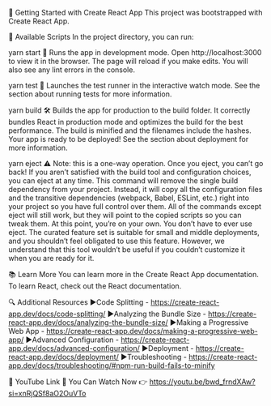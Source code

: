 🌟 Getting Started with Create React App
This project was bootstrapped with Create React App.

📜 Available Scripts
In the project directory, you can run:

yarn start 🚀
Runs the app in development mode.
Open http://localhost:3000 to view it in the browser.
The page will reload if you make edits.
You will also see any lint errors in the console.

yarn test 🧪
Launches the test runner in the interactive watch mode.
See the section about running tests for more information.

yarn build 🛠️
Builds the app for production to the build folder.
It correctly bundles React in production mode and optimizes the build for the best performance.
The build is minified and the filenames include the hashes.
Your app is ready to be deployed!
See the section about deployment for more information.

yarn eject ⚠️
Note: this is a one-way operation. Once you eject, you can’t go back!
If you aren’t satisfied with the build tool and configuration choices, you can eject at any time. This command will remove the single build dependency from your project.
Instead, it will copy all the configuration files and the transitive dependencies (webpack, Babel, ESLint, etc.) right into your project so you have full control over them.
All of the commands except eject will still work, but they will point to the copied scripts so you can tweak them.
At this point, you’re on your own.
You don’t have to ever use eject. The curated feature set is suitable for small and middle deployments, and you shouldn’t feel obligated to use this feature. However, we understand that this tool wouldn’t be useful if you couldn’t customize it when you are ready for it.

📚 Learn More
You can learn more in the Create React App documentation.
To learn React, check out the React documentation.

🔍 Additional Resources
  ▶Code Splitting - https://create-react-app.dev/docs/code-splitting/
  ▶Analyzing the Bundle Size - https://create-react-app.dev/docs/analyzing-the-bundle-size/
  ▶Making a Progressive Web App - https://create-react-app.dev/docs/making-a-progressive-web-app/
  ▶Advanced Configuration - https://create-react-app.dev/docs/advanced-configuration/
  ▶Deployment - https://create-react-app.dev/docs/deployment/
  ▶Troubleshooting - https://create-react-app.dev/docs/troubleshooting/#npm-run-build-fails-to-minify
  
🎥 YouTube Link
🔰 You Can Watch Now 👉 https://youtu.be/bwd_frndXAw?si=xnRjQSf8aO2OuVTo

